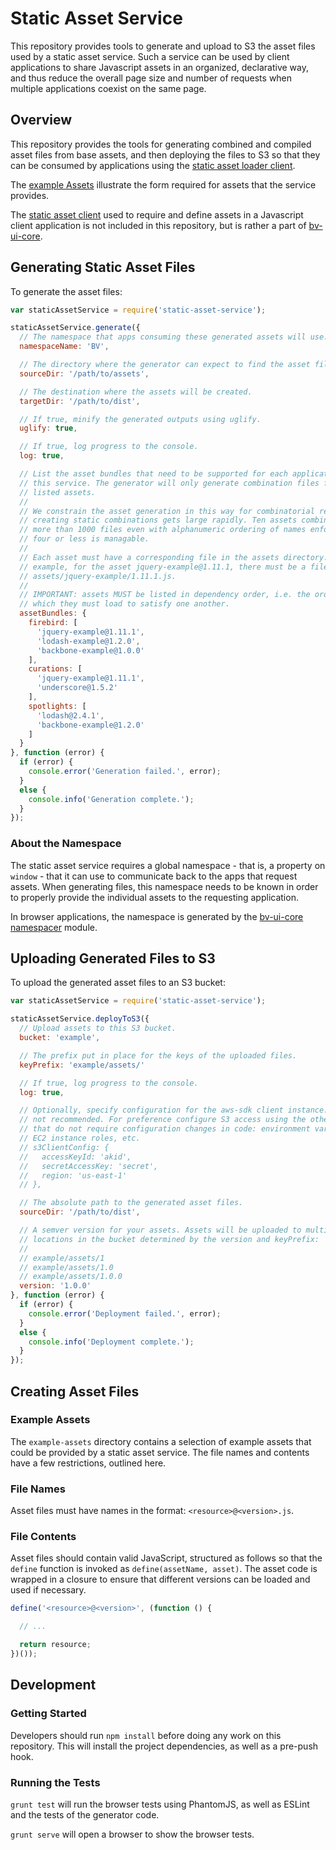 # Static Asset Service

This repository provides tools to generate and upload to S3 the asset files used
by a static asset service. Such a service can be used by client applications to
share Javascript assets in an organized, declarative way, and thus reduce the
overall page size and number of requests when multiple applications coexist on
the same page.

## Overview

This repository provides the tools for generating combined and compiled asset
files from base assets, and then deploying the files to S3 so that they can be
consumed by applications using the [static asset loader client][1].

The [example Assets](./example-assets) illustrate the form required for assets
that the service provides.

The [static asset client][1] used to require and define assets in a Javascript
client application is not included in this repository, but is rather a part of
[bv-ui-core][2].

## Generating Static Asset Files

To generate the asset files:

```js
var staticAssetService = require('static-asset-service');

staticAssetService.generate({
  // The namespace that apps consuming these generated assets will use.
  namespaceName: 'BV',

  // The directory where the generator can expect to find the asset files.
  sourceDir: '/path/to/assets',

  // The destination where the assets will be created.
  targetDir: '/path/to/dist',

  // If true, minify the generated outputs using uglify.
  uglify: true,

  // If true, log progress to the console.
  log: true,

  // List the asset bundles that need to be supported for each application using
  // this service. The generator will only generate combination files for these
  // listed assets.
  //
  // We constrain the asset generation in this way for combinatorial reasons -
  // creating static combinations gets large rapidly. Ten assets combine to
  // more than 1000 files even with alphanumeric ordering of names enforced, but
  // four or less is managable.
  //
  // Each asset must have a corresponding file in the assets directory. For
  // example, for the asset jquery-example@1.11.1, there must be a file
  // assets/jquery-example/1.11.1.js.
  //
  // IMPORTANT: assets MUST be listed in dependency order, i.e. the order in
  // which they must load to satisfy one another.
  assetBundles: {
    firebird: [
      'jquery-example@1.11.1',
      'lodash-example@1.2.0',
      'backbone-example@1.0.0'
    ],
    curations: [
      'jquery-example@1.11.1',
      'underscore@1.5.2'
    ],
    spotlights: [
      'lodash@2.4.1',
      'backbone-example@1.2.0'
    ]
  }
}, function (error) {
  if (error) {
    console.error('Generation failed.', error);
  }
  else {
    console.info('Generation complete.');
  }
});
```

### About the Namespace

The static asset service requires a global namespace - that is, a property on
`window` - that it can use to communicate back to the apps that request assets.
When generating files, this namespace needs to be known in order to properly
provide the individual assets to the requesting application.

In browser applications, the namespace is generated by the
[bv-ui-core namespacer][3] module.

## Uploading Generated Files to S3

To upload the generated asset files to an S3 bucket:

```js
var staticAssetService = require('static-asset-service');

staticAssetService.deployToS3({
  // Upload assets to this S3 bucket.
  bucket: 'example',

  // The prefix put in place for the keys of the uploaded files.
  keyPrefix: 'example/assets/'

  // If true, log progress to the console.
  log: true,

  // Optionally, specify configuration for the aws-sdk client instance. This is
  // not recommended. For preference configure S3 access using the other options
  // that do not require configuration changes in code: environment variables,
  // EC2 instance roles, etc.
  // s3ClientConfig: {
  //   accessKeyId: 'akid',
  //   secretAccessKey: 'secret',
  //   region: 'us-east-1'
  // },

  // The absolute path to the generated asset files.
  sourceDir: '/path/to/dist',

  // A semver version for your assets. Assets will be uploaded to multiple
  // locations in the bucket determined by the version and keyPrefix:
  //
  // example/assets/1
  // example/assets/1.0
  // example/assets/1.0.0
  version: '1.0.0'
}, function (error) {
  if (error) {
    console.error('Deployment failed.', error);
  }
  else {
    console.info('Deployment complete.');
  }
});
```

## Creating Asset Files

### Example Assets

The `example-assets` directory contains a selection of example assets that could
be provided by a static asset service. The file names and contents have a few
restrictions, outlined here.

### File Names

Asset files must have names in the format: `<resource>@<version>.js`.

### File Contents

Asset files should contain valid JavaScript, structured as follows so that the
`define` function is invoked as `define(assetName, asset)`. The asset code is
wrapped in a closure to ensure that different versions can be loaded and used if
necessary.

```js
define('<resource>@<version>', (function () {

  // ...

  return resource;
})());
```

## Development

### Getting Started

Developers should run `npm install` before doing any work on this repository.
This will install the project dependencies, as well as a pre-push hook.

### Running the Tests

`grunt test` will run the browser tests using PhantomJS, as well as ESLint and
the tests of the generator code.

`grunt serve` will open a browser to show the browser tests.

[1]: https://github.com/bazaarvoice/bv-ui-core/tree/master/lib/staticAssetLoader
[2]: https://github.com/bazaarvoice/bv-ui-core
[3]: https://github.com/bazaarvoice/bv-ui-core/tree/master/lib/namespacer
